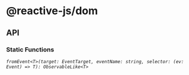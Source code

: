 # @reactive-js/dom

## API

### Static Functions

*`fromEvent<T>(target: EventTarget, eventName: string, selector: (ev: Event) => T): ObservableLike<T>`*
